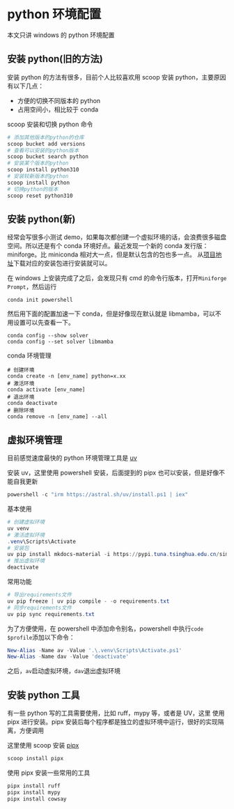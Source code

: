 # python 环境配置

本文只讲 windows 的 python 环境配置

## 安装 python(旧的方法)

安装 python 的方法有很多，目前个人比较喜欢用 scoop 安装 python，主要原因有以下几点：

- 方便的切换不同版本的 python
- 占用空间小，相比较于 conda

scoop 安装和切换 python 命令

```powershell
# 添加其他版本的python的仓库
scoop bucket add versions
# 查看可以安装的python版本
scoop bucket search python
# 安装某个版本的python
scoop install python310
# 安装较新版本的python
scoop install python
# 切换python的版本
scoop reset python310
```

## 安装 python(新)

经常会写很多小测试 demo，如果每次都创建一个虚拟环境的话，会浪费很多磁盘空间。所以还是有个 conda 环境好点。最近发现一个新的 conda 发行版：miniforge。比 miniconda 相对大一点，但是默认包含的包也多一点。
从[项目地址](https://github.com/conda-forge/miniforge)下载对应的安装包进行安装就可以。

在 windows 上安装完成了之后，会发现只有 cmd 的命令行版本，打开`Miniforge Prompt`，然后运行

```shell
conda init powershell
```

然后用下面的配置加速一下 conda，但是好像现在默认就是 libmamba，可以不用设置可以先查看一下。

```shell
conda config --show solver
conda config --set solver libmamba
```

conda 环境管理

```shell
# 创建环境
conda create -n [env_name] python=x.xx
# 激活环境
conda activate [env_name]
# 退出环境
conda deactivate
# 删除环境
conda remove -n [env_name] --all
```

## 虚拟环境管理

目前感觉速度最快的 python 环境管理工具是 [uv](https://github.com/astral-sh/uv)

安装 uv，这里使用 powershell 安装，后面提到的 pipx 也可以安装，但是好像不能自我更新

```powershell
powershell -c "irm https://astral.sh/uv/install.ps1 | iex"
```

基本使用

```powershell
# 创建虚拟环境
uv venv
# 激活虚拟环境
.venv\Scripts\Activate
# 安装包
uv pip install mkdocs-material -i https://pypi.tuna.tsinghua.edu.cn/simple
# 推出虚拟环境
deactivate
```

常用功能

```powershell
# 导出requirements文件
uv pip freeze | uv pip compile - -o requirements.txt
# 同步requirements文件
uv pip sync requirements.txt
```

为了方便使用，在 powershell 中添加命令别名，powershell 中执行`code $profile`添加以下命令：

```powershell
New-Alias -Name av -Value '.\.venv\Scripts\Activate.ps1'
New-Alias -Name dav -Value 'deactivate'
```

之后，`av`启动虚拟环境，`dav`退出虚拟环境

## 安装 python 工具

有一些 python 写的工具需要使用，比如 ruff，mypy 等，或者是 UV，这里 使用 pipx 进行安装。pipx 安装后每个程序都是独立的虚拟环境中运行，很好的实现隔离，方便调用

这里使用 scoop 安装 [pipx](https://github.com/pypa/pipx)

```powershell
scoop install pipx
```

使用 pipx 安装一些常用的工具

```powershell
pipx install ruff
pipx install mypy
pipx install cowsay
```
